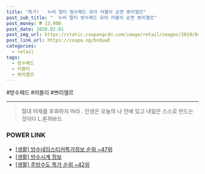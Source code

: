 ```yaml
--- 
title: "특가!   누비 멀티 방수패드 유아 러블리 순면 쁘리엘르" 
post_sub_title: "  누비 멀티 방수패드 유아 러블리 순면 쁘리엘르" 
post_money: ₩ 13,900 
post_date: 2020.02.01 
post_img_url: https://static.coupangcdn.com/image/retail/images/2019/04/30/17/8/6243fadd-03c2-491d-8a21-20050adc1b2b.jpg 
post_link_url: https://coupa.ng/bnQuwE 
categories: 
  - retail 
tags: 
  - 방수패드 
  - 러블리 
  - 쁘리엘르 
--- 
```

  #방수패드 #러블리 #쁘리엘르 
<hr> 

> 절대 어제를 후회하지 마라 . 인생은 오늘의 나 안에 있고 내일은 스스로 만드는 것이다 L.론허바드 


### POWER LINK

* <a href="https://blog.naver.com/fasyy4321/221771923088" target="_blank"> [생활] 방수네임스티커특가정보 순위 ~47위</a>
* <a href="https://blog.naver.com/santokki14/221766360023" target="_blank"> [생활] 방수시계 정보 </a>
* <a href="https://blog.naver.com/sakai111/221788313775" target="_blank"> [생활] 주방수도 특가 순위 ~42위</a>
